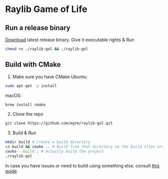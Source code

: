 # Raylib Game of Life

## Run a release binary
[Download](https://github.com/egrm/raylib-gol/releases) latest release binary.
Give it executable rights & Run
```bash
chmod +x ./raylib-gol && ./raylib-gol
```

## Build with CMake
1. Make sure you have CMake
Ubuntu:
```bash
sudo apt-get -y install
```
macOS:
```bash
brew install cmake
```
2. Clone the repo
```bash
git clone https://github.com/egrm/raylib-gol.git
```
3. Build & Run
```bash
mkdir build # Create a build directory
cd build && cmake .. # Build from that directory so the build files are in one place
cmake --build . # Actually build the project
./raylib-gol
```

In case you have issues or need to build using something else, consult
[this guide](https://github.com/raysan5/raylib/wiki/Working-with-CMake)
